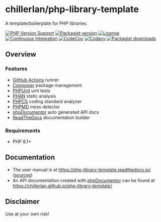 # chillerlan/php-library-template

A template/boilerplate for PHP libraries.

[![PHP Version Support][php-badge]][php]
[![Packagist version][packagist-badge]][packagist]
[![License][license-badge]][license]
[![Continuous Integration][gh-action-badge]][gh-action]
[![CodeCov][coverage-badge]][coverage]
[![Codacy][codacy-badge]][codacy]
[![Packagist downloads][downloads-badge]][downloads]

[php-badge]: https://img.shields.io/packagist/php-v/chillerlan/php-library-template?logo=php&color=8892BF&logoColor=fff
[php]: https://www.php.net/supported-versions.php
[packagist-badge]: https://img.shields.io/packagist/v/chillerlan/php-library-template.svg?logo=packagist&logoColor=fff
[packagist]: https://packagist.org/packages/chillerlan/php-library-template
[license-badge]: https://img.shields.io/github/license/chillerlan/php-library-template.svg
[license]: https://github.com/chillerlan/php-library-template/blob/main/LICENSE
[gh-action-badge]: https://img.shields.io/github/actions/workflow/status/chillerlan/php-library-template/ci.yml?branch=main&logo=github&logoColor=fff
[gh-action]: https://github.com/chillerlan/php-library-template/actions/workflows/ci.yml?query=branch%3Amain
[coverage-badge]: https://img.shields.io/codecov/c/github/chillerlan/php-library-template.svg?logo=codecov&logoColor=fff
[coverage]: https://codecov.io/github/chillerlan/php-library-template
[codacy-badge]: https://img.shields.io/codacy/grade/de971588f9a44f1a99e7bbd2a0737951?logo=codacy&logoColor=fff
[codacy]: https://app.codacy.com/gh/chillerlan/php-library-template/dashboard
[downloads-badge]: https://img.shields.io/packagist/dt/chillerlan/php-library-template.svg?logo=packagist&logoColor=fff
[downloads]: https://packagist.org/packages/chillerlan/php-library-template/stats

## Overview

### Features

- [GitHub Actions](https://github.com/chillerlan/php-library-template/actions) runner
- [Composer](https://getcomposer.org) package management
- [PHPUnit](https://phpunit.de) unit tests
- [PHAN](https://github.com/phan/phan) static analysis
- [PHPCS](https://github.com/PHPCSStandards/PHP_CodeSniffer) coding standard analyzer
- [PHPMD](https://phpmd.org) mess detector
- [phpDocumentor](https://www.phpdoc.org) auto generated API docs
- [ReadTheDocs](https://readthedocs.org) documentation builder


### Requirements

- PHP 8.1+


## Documentation

- The user manual is at https://php-library-template.readthedocs.io/ ([sources](https://github.com/chillerlan/php-library-template/tree/main/docs))
- An API documentation created with [phpDocumentor](https://www.phpdoc.org/) can be found at https://chillerlan.github.io/php-library-template/


## Disclaimer

Use at your own risk!
